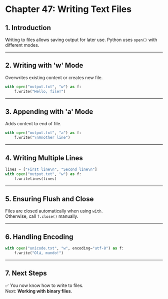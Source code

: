 # Chapter 47: Writing Text Files

## 1. Introduction
Writing to files allows saving output for later use. Python uses `open()` with different modes.

---

## 2. Writing with 'w' Mode
Overwrites existing content or creates new file.

```python
with open("output.txt", "w") as f:
    f.write("Hello, file!")
```

---

## 3. Appending with 'a' Mode
Adds content to end of file.

```python
with open("output.txt", "a") as f:
    f.write("\nAnother line")
```

---

## 4. Writing Multiple Lines
```python
lines = ["First line\n", "Second line\n"]
with open("output.txt", "w") as f:
    f.writelines(lines)
```

---

## 5. Ensuring Flush and Close
Files are closed automatically when using `with`.  
Otherwise, call `f.close()` manually.

---

## 6. Handling Encoding
```python
with open("unicode.txt", "w", encoding="utf-8") as f:
    f.write("Olá, mundo!")
```

---

## 7. Next Steps
✅ You now know how to write to files.  
Next: **Working with binary files**.
